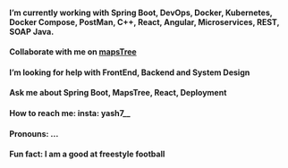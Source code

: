 
#### I’m currently working with Spring Boot, DevOps, Docker, Kubernetes, Docker Compose, PostMan, C++, React, Angular, Microservices, REST, SOAP Java.
#### Collaborate with me on [mapsTree](https://github.com/mapsTree)
#### I’m looking for help with FrontEnd, Backend and System Design
#### Ask me about Spring Boot, MapsTree, React, Deployment
#### How to reach me: insta: yash7__
#### Pronouns: ...
#### Fun fact: I am a good at freestyle football 

